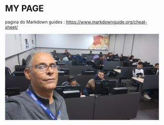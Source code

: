 
# MY PAGE

pagina do Markdown guides : https://www.markdownguide.org/cheat-sheet/

![alt text](eu.jpg)
